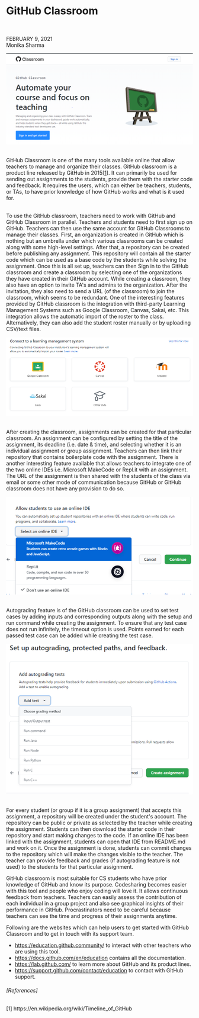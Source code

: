 # GitHub Classroom
<br>


<p>
FEBRUARY 9, 2021 <br>
Monika Sharma
<p align="right">
<kbd>
  <img alt="GitHub Classroom" src="pics/Git_classroom.PNG" width="800">
</kbd>
 </p>

</p>



<br>GitHub Classroom is one of the many tools available online that allow teachers to manage and organize their classes. GitHub classroom is a product line released by GitHub in 2015[[1](https://en.wikipedia.org/wiki/Timeline_of_GitHub)]. It can primarily be used for sending out assignments to the students, provide them with the starter code and feedback. It requires the users, which can either be teachers, students, or TAs, to have prior knowledge of how GitHub works and what is it used for.

<br>To use the GitHub classroom, teachers need to work with GitHub and GitHub Classroom in parallel. Teachers and students need to first sign up on GitHub. Teachers can then use the same account for GitHub Classrooms to manage their classes. First, an organization is created in GitHub which is nothing but an umbrella under which various classrooms can be created along with some high-level settings. After that, a repository can be created before publishing any assignment. This repository will contain all the starter code which can be used as a base code by the students while solving the assignment. Once this is all set up, teachers can then Sign in to the GitHub classroom and create a classroom by selecting one of the organizations they have created in their GitHub account. While creating a classroom, they also have an option to invite TA's and admins to the organization. After the invitation, they also need to send a URL (of the classroom) to join the classroom, which seems to be redundant. One of the interesting features provided by GitHub classroom is the integration with third-party Learning Management Systems such as Google Classroom, Canvas, Sakai, etc. This integration allows the automatic import of the roster to the class. Alternatively, they can also add the student roster manually or by uploading CSV/text files.
 
<kbd>
  <img alt="GitHub Classroom-LMS" src="pics/LMS.PNG">
</kbd>

<br>After creating the classroom, assignments can be created for that particular classroom. An assignment can be configured by setting the title of the assignment, its deadline (i.e. date & time), and selecting whether it is an individual assignment or group assignment. Teachers can then link their repository that contains boilerplate code with the assignment. There is another interesting feature available that allows teachers to integrate one of the two online IDEs i.e. Microsoft MakeCode or Repl.it with an assignment. The URL of the assignment is then shared with the students of the class via email or some other mode of communication because GitHub or GitHub classroom does not have any provision to do so.

<kbd>
  <img alt="GitHub Classroom-Online_IDEs" src="pics/Online_IDEs.PNG">
</kbd>

<br>Autograding feature is of the GitHub classroom can be used to set test cases by adding inputs and corresponding outputs along with the setup and run command while creating the assignment. To ensure that any test case does not run infinitely, the timeout option is used. Points earned for each passed test case can be added while creating the test case.

<kbd>
  <img alt="GitHub Classroom-Autograding" src="pics/Autograding.PNG">
</kbd>

<br>For every student (or group if it is a group assignment) that accepts this assignment, a repository will be created under the student's account. The repository can be public or private as selected by the teacher while creating the assignment. Students can then download the starter code in their repository and start making changes to the code. If an online IDE has been linked with the assignment, students can open that IDE from README.md and work on it. Once the assignment is done, students can commit changes to the repository which will make the changes visible to the teacher. The teacher can provide feedback and grades (if autograding feature is not used) to the students for that particular assignment.

GitHub classroom is most suitable for CS students who have prior knowledge of GitHub and know its purpose. Codesharing becomes easier with this tool and people who enjoy coding will love it. It allows continuous feedback from teachers. Teachers can easily assess the contribution of each individual in a group project and also see graphical insights of their performance in GitHub. Procrastinators need to be careful because teachers can see the time and progress of their assignments anytime.


Following are the websites which can help users to get started with GitHub Classroom and to get in touch with its support team.
* https://education.github.community/ to interact with other teachers who are using this tool.
* https://docs.github.com/en/education contains all the documentation.
* https://lab.github.com/ to learn more about GitHub and its product lines.
* https://support.github.com/contact/education to contact with GitHub support.

<h6>[References]</h6>
[1] https://en.wikipedia.org/wiki/Timeline_of_GitHub<br>
